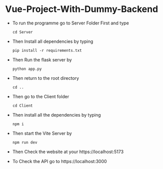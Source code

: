 # Vue-Project-With-Dummy-Backend

- To run the programme go to Server Folder First and type
  ```
  cd Server
  ```
- Then Install all dependencies by typing
  ```
  pip install -r requirements.txt
  ```
- Then Run the flask server by
  ```
  python app.py
  ```
- Then return to the root directory
  ```
  cd ..
  ```
- Then go to the Client folder
  ```
  cd Client
  ```
- Then install all the dependencies by typing
  ```
  npm i
  ```
- Then start the Vite Server by
  ```
  npm run dev
  ```
  
  
- Then Check the website at your https://localhost:5173
- To Check the API go to https://localhost:3000
